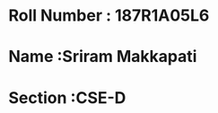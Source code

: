 # Roll Number : 187R1A05L6       
# Name        :Sriram Makkapati 
# Section     :CSE-D            
